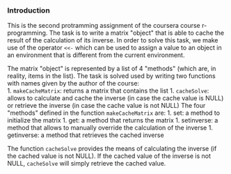 ### Introduction

This is the second protramming assignment of the coursera course 
r-programming.
The task is to write a matrix "object" that is able to cache the 
result of the calculation of its inverse.
In order to solve this task, we make use of the operator  `<<-` 
which can be used to assign a value to an object in an environment 
that is different from the current environment. 


The matrix "object" is represented by a list of 4 "methods" (which are, 
in reality, items in the list). 
The task is solved used by writing two functions with names given by the 
author of the course:  
    1. `makeCacheMatrix`: returns a matrix that contains the list
    1. `cacheSolve`: allows to calculate and cache the inverse 
        (in case the cache value is NULL) or retrieve the inverse 
        (in case the cache value is not NULL)
The four "methods" defined in the function `makeCacheMatrix` are:
    1. set: a method to initialize the matrix
    1. get: a method that returns the matrix
    1. setinverse: a method that allows to manually override the calculation of the 
        inverse
    1. getinverse: a method that retrieves the cached inverse 

The function `cacheSolve` provides the means of calculating the inverse 
(if the cached value is not NULL). If the cached value of the inverse is not NULL,
`cacheSolve` will simply retrieve the cached value.


